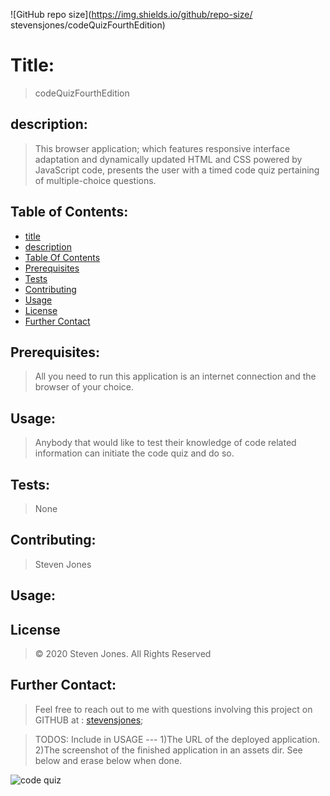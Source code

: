 ![GitHub repo size](https://img.shields.io/github/repo-size/
stevensjones/codeQuizFourthEdition)
# Title:
> codeQuizFourthEdition
## description: 
> This browser application; which features responsive interface adaptation and dynamically updated HTML and CSS powered by JavaScript code, presents the user with a timed code quiz pertaining of multiple-choice questions.
>
>
## Table of Contents:
- [title](#Title)
- [description](#Description)
- [Table Of Contents](#TableOfContents)
- [Prerequisites](#Prerequisites)
- [Tests](#Tests)
- [Contributing](#Contributing)
- [Usage](#Usage) 
- [License](#License)
- [Further Contact](#FurtherContact)
## Prerequisites:
> All you need to run this application is an internet connection and the browser of your choice.  
## Usage:
> Anybody that would like to test their knowledge of code related information can initiate the code quiz and do so.
## Tests:
> None
## Contributing:
> Steven Jones
## Usage:
> 
## License
> © 2020 Steven Jones. All Rights Reserved
## Further Contact:
> Feel free to reach out to me with questions involving this project on GITHUB at : [stevensjones](https://github.com/stevensjones);

> TODOS: Include in USAGE --- 1)The URL of the deployed application. 2)The screenshot of the finished application in an assets dir. See below and erase below when done.

![code quiz](./Assets/04-web-apis-homework-demo.gif)




